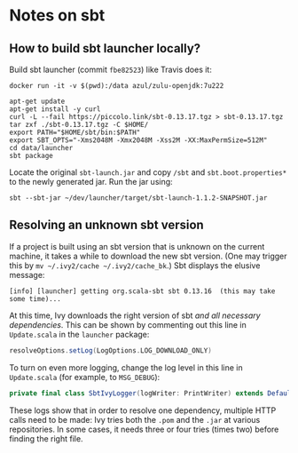 Notes on sbt
===

How to build sbt launcher locally?
---

Build sbt launcher (commit `fbe82523`) like Travis does it:

```
docker run -it -v $(pwd):/data azul/zulu-openjdk:7u222

apt-get update
apt-get install -y curl
curl -L --fail https://piccolo.link/sbt-0.13.17.tgz > sbt-0.13.17.tgz
tar zxf ./sbt-0.13.17.tgz -C $HOME/
export PATH="$HOME/sbt/bin:$PATH"
export SBT_OPTS="-Xms2048M -Xmx2048M -Xss2M -XX:MaxPermSize=512M"
cd data/launcher
sbt package
```

Locate the original `sbt-launch.jar` and copy `/sbt` and `sbt.boot.properties*` to the newly generated jar. Run the jar using:

```
sbt --sbt-jar ~/dev/launcher/target/sbt-launch-1.1.2-SNAPSHOT.jar
```

Resolving an unknown sbt version
---
If a project is built using an sbt version that is unknown on the current machine, it takes a while to download the new sbt version. (One may trigger this by `mv ~/.ivy2/cache ~/.ivy2/cache_bk`.) Sbt displays the elusive message:

```
[info] [launcher] getting org.scala-sbt sbt 0.13.16  (this may take some time)...
```

At this time, Ivy downloads the right version of sbt _and all necessary dependencies_. This can be shown by commenting out this line in `Update.scala` in the `launcher` package:

```scala
resolveOptions.setLog(LogOptions.LOG_DOWNLOAD_ONLY)
```

To turn on even more logging, change the log level in this line in `Update.scala` (for example, to `MSG_DEBUG`):

```scala
private final class SbtIvyLogger(logWriter: PrintWriter) extends DefaultMessageLogger(Message.MSG_INFO)
```

These logs show that in order to resolve one dependency, multiple HTTP calls need to be made: Ivy tries both the `.pom` and the `.jar` at various repositories. In some cases, it needs three or four tries (times two) before finding the right file.